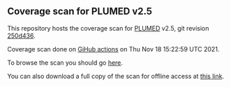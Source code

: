 Coverage scan for PLUMED v2.5
-----------------------------

This repository hosts the coverage scan for [PLUMED](http://www.plumed.org) v2.5,
git revision [250d436](https://github.com/plumed/plumed2/commit/250d436).

Coverage scan done on [GiHub actions](http://github.com/plumed/plumed2/actions) on Thu Nov 18 15:22:59 UTC 2021.

To browse the scan you should go [here](http://plumed.github.io/coverage-v2.5).

You can also download a full copy of the scan for offline access
at [this link](http://github.com/plumed/coverage-v2.5/archive/gh-pages.zip).
